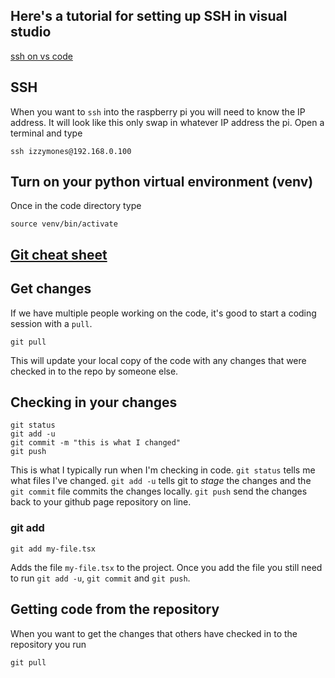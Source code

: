 ## Here's a tutorial for setting up SSH in visual studio

[ssh on vs code](https://code.visualstudio.com/docs/remote/ssh-tutorial)
	
## SSH

When you want to `ssh` into the raspberry pi you will need to know the IP address. It will look like this only swap in whatever IP address the pi. Open a terminal and type
```
ssh izzymones@192.168.0.100
```

## Turn on your python virtual environment (venv)
Once in the code directory type
```
source venv/bin/activate
```


## [Git cheat sheet](https://ndpsoftware.com/git-cheatsheet.html#loc=index;)

## Get changes 
If we have multiple people working on the code, it's good to start a coding session with a `pull`. 
```
git pull
```
This will update your local copy of the code with any changes that were checked in to the repo by someone else.

## Checking in your changes

```
git status
git add -u
git commit -m "this is what I changed"
git push
```

This is what I typically run when I'm checking in code. `git status` tells me what files I've changed. `git add -u` tells git to _stage_ the changes and the `git commit` file commits the changes locally. `git push` send the changes back to your github page repository on line.

### git add

```
git add my-file.tsx
```

Adds the file `my-file.tsx` to the project. Once you add the file you still need to run `git add -u`, `git commit` and `git push`.

## Getting code from the repository

When you want to get the changes that others have checked in to the repository you run

```
git pull
```
